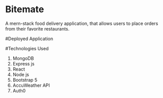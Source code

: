 # Bitemate
A mern-stack food delivery application, that allows users to place orders from their favorite restaurants. 

#Deployed Application


#Technologies Used
1. MongoDB
2. Express js
3. React
4. Node js
5. Bootstrap 5
6. AccuWeather API
7. Auth0


